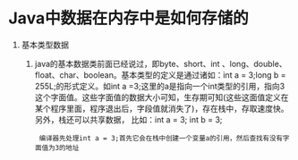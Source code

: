 # **Java中数据在内存中是如何存储的**

1. 基本类型数据
   1. java的基本数据类前面已经说过，即byte、short、int 、long、double、float、char、boolean。基本类型的定义是通过诸如：int a  = 3;long b = 255L;的形式定义。如int a =3;这里的a是指向一个int类型的引用，指向3这个字面值。这些字面值的数据大小可知，生存期可知\(这些这面值定义在某个程序里面，程序退出后，字段值就消失了\)，存在栈中，存取速度快。另外，栈还可以共享数据，
      比如：int a = 3;  int b = 3;

           编译器先处理int a = 3;首先它会在栈中创建一个变量a的引用，然后查找有没有字面值为3的地址



